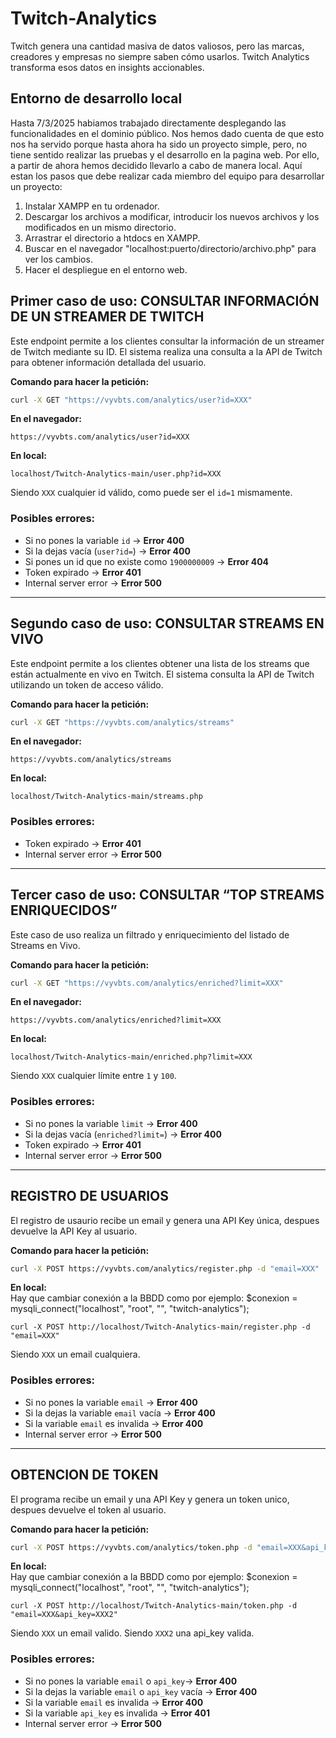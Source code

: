 # Twitch-Analytics
Twitch genera una cantidad masiva de datos valiosos, pero las marcas, creadores y
empresas no siempre saben cómo usarlos. Twitch Analytics transforma esos datos en
insights accionables.
## Entorno de desarrollo local
Hasta 7/3/2025 habiamos trabajado directamente desplegando las funcionalidades en el dominio público.
Nos hemos dado cuenta de que esto nos ha servido porque hasta ahora ha sido un proyecto simple, pero, no tiene sentido 
realizar las pruebas y el desarrollo en la pagina web. Por ello, a partir de ahora hemos decidido llevarlo
a cabo de manera local. Aquí estan los pasos que debe realizar cada miembro del equipo para desarrollar un 
proyecto:
1. Instalar XAMPP en tu ordenador.
2. Descargar los archivos a modificar, introducir los nuevos archivos y los modificados en un mismo directorio.
3. Arrastrar el directorio a htdocs en XAMPP.
4. Buscar en el navegador "localhost:puerto/directorio/archivo.php" para ver los cambios.
5. Hacer el despliegue en el entorno web.
## Primer caso de uso: CONSULTAR INFORMACIÓN DE UN STREAMER DE TWITCH
Este endpoint permite a los clientes consultar la información de un streamer de Twitch
mediante su ID. El sistema realiza una consulta a la API de Twitch para obtener información
detallada del usuario.

**Comando para hacer la petición:**  
```sh
curl -X GET "https://vyvbts.com/analytics/user?id=XXX"
```

**En el navegador:**  
```
https://vyvbts.com/analytics/user?id=XXX
```

**En local:**  
```
localhost/Twitch-Analytics-main/user.php?id=XXX
```

Siendo `XXX` cualquier id válido, como puede ser el `id=1` mismamente.

### Posibles errores:
- Si no pones la variable `id` → **Error 400**
- Si la dejas vacía (`user?id=`) → **Error 400**
- Si pones un id que no existe como `1900000009` → **Error 404**
- Token expirado → **Error 401**
- Internal server error → **Error 500**

---

## Segundo caso de uso: CONSULTAR STREAMS EN VIVO
Este endpoint permite a los clientes obtener una lista de los streams que están actualmente
en vivo en Twitch. El sistema consulta la API de Twitch utilizando un token de acceso válido.

**Comando para hacer la petición:**  
```sh
curl -X GET "https://vyvbts.com/analytics/streams"
```

**En el navegador:**  
```
https://vyvbts.com/analytics/streams
```

**En local:**  
```
localhost/Twitch-Analytics-main/streams.php
```

### Posibles errores:
- Token expirado → **Error 401**
- Internal server error → **Error 500**

---

## Tercer caso de uso: CONSULTAR “TOP STREAMS ENRIQUECIDOS”
Este caso de uso realiza un filtrado y enriquecimiento del listado de Streams en Vivo.

**Comando para hacer la petición:**  
```sh
curl -X GET "https://vyvbts.com/analytics/enriched?limit=XXX"
```

**En el navegador:**  
```
https://vyvbts.com/analytics/enriched?limit=XXX
```

**En local:**  
```
localhost/Twitch-Analytics-main/enriched.php?limit=XXX
```

Siendo `XXX` cualquier límite entre `1` y `100`.

### Posibles errores:
- Si no pones la variable `limit` → **Error 400**
- Si la dejas vacía (`enriched?limit=`) → **Error 400**
- Token expirado → **Error 401**
- Internal server error → **Error 500**

---

## REGISTRO DE USUARIOS
El registro de usaurio recibe un email y genera una API Key única, despues devuelve la API Key al usuario.


**Comando para hacer la petición:**  
```sh
curl -X POST https://vyvbts.com/analytics/register.php -d "email=XXX"
```

**En local:**  
Hay que cambiar conexión a la BBDD como por ejemplo: $conexion = mysqli_connect("localhost", "root", "", "twitch-analytics");
```
curl -X POST http://localhost/Twitch-Analytics-main/register.php -d "email=XXX"
```

Siendo `XXX` un email cualquiera.

### Posibles errores:
- Si no pones la variable `email` → **Error 400**
- Si la dejas la variable `email` vacía → **Error 400**
- Si la variable `email` es invalida → **Error 400**
- Internal server error → **Error 500**

---

## OBTENCION DE TOKEN
El programa recibe un email y una API Key y genera un token unico, despues devuelve el token al usuario.


**Comando para hacer la petición:**  
```sh
curl -X POST https://vyvbts.com/analytics/token.php -d "email=XXX&api_key=XXX2"
```

**En local:**  
Hay que cambiar conexión a la BBDD como por ejemplo: $conexion = mysqli_connect("localhost", "root", "", "twitch-analytics");
```
curl -X POST http://localhost/Twitch-Analytics-main/token.php -d "email=XXX&api_key=XXX2"
```

Siendo `XXX` un email valido.
Siendo `XXX2` una api_key valida.
### Posibles errores:
- Si no pones la variable `email` o `api_key`→ **Error 400**
- Si la dejas la variable `email` o `api_key` vacía → **Error 400**
- Si la variable `email` es invalida → **Error 400**
- Si la variable `api_key` es invalida → **Error 401**
- Internal server error → **Error 500**
